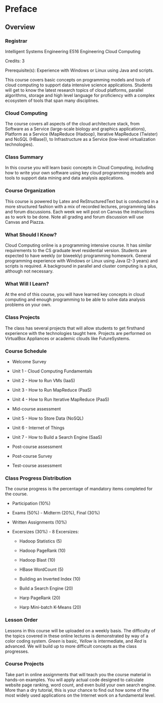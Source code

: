 Preface
=======

 

Overview
--------

 

### Registrar

Intelligent Systems Engineering E516 Engineering Cloud Computing

Credits: 3

Prerequisite(s): Experience with Windows or Linux using Java and
scripts.

This course covers basic concepts on programming models and tools of
cloud computing to support data intensive science applications. Students
will get to know the latest research topics of cloud platforms, parallel
algorithms, storage and high level language for proficiency with a
complex ecosystem of tools that span many disciplines.

### Cloud Computing

The course covers all aspects of the cloud architecture stack, from
Software as a Service (large-scale biology and graphics applications),
Platform as a Service (MapReduce (Hadoop), Iterative MapReduce (Twister)
and NoSQL (HBase)), to Infrastructure as a Service (low-level
virtualization technologies).

### Class Summary

In this course you will learn basic concepts in Cloud Computing,
including how to write your own software using key cloud programming
models and tools to support data mining and data analysis applications.

### Course Organization

This course is powered by Latex and ReStructuredText but is conducted in
a more structured fashion with a mix of recorded lectures, programming
labs and forum discussions. Each week we will post on Canvas the
instructions as to work to be done. Note all grading and forum
discussion will use Canvas and Piazza.

### What Should I Know?

Cloud Computing online is a programming intensive course. It has similar
requirements to the CS graduate level residential version. Students are
expected to have weekly (or biweekly) programming homework. General
programming experience with Windows or Linux using Java (2-3 years) and
scripts is required. A background in parallel and cluster computing is a
plus, although not necessary.

### What Will I Learn?

At the end of this course, you will have learned key concepts in cloud
computing and enough programming to be able to solve data analysis
problems on your own.

### Class Projects

The class has several projects that will allow students to get firsthand
experience with the technologies taught here. Projects are performed on
VirtualBox Appliances or academic clouds like FutureSystems.

### Course Schedule

-   Welcome Survey

-   Unit 1 - Cloud Computing Fundamentals

-   Unit 2 - How to Run VMs (IaaS)

-   Unit 3 - How to Run MapReduce (PaaS)

-   Unit 4 - How to Run Iterative MapReduce (PaaS)

-   Mid-course assessment

-   Unit 5 - How to Store Data (NoSQL)

-   Unit 6 - Internet of Things

-   Unit 7 - How to Build a Search Engine (SaaS)

-   Post-course assessment

-   Post-course Survey

-   Test-course assessment

### Class Progress Distribution

The course progress is the percentage of mandatory items completed for
the course.

-   Participation (10%)

-   Exams (50%) - Midterm (20%), Final (30%)

-   Written Assignments (10%)

-   Excersizes (30%) - 8 Excersizes:

    -   Hadoop Statistics (5)

    -   Hadoop PageRank (10)

    -   Hadoop Blast (10)

    -   HBase WordCount (5)

    -   Building an Inverted Index (10)

    -   Build a Search Engine (20)

    -   Harp PageRank (20)

    -   Harp Mini-batch K-Means (20)

### Lesson Order

Lessons in this course will be uploaded on a weekly basis. The
difficulty of the topics covered in these online lectures is
demonstrated by way of a color coding system. *Green* is basic, *Yellow*
is intermediate, and *Red* is advanced. We will build up to more
difficult concepts as the class progresses.

### Course Projects

Take part in online assignments that will teach you the course material
in hands-on examples. You will apply actual code designed to calculate
website page ranking, word count, and even build your own search engine.
More than a dry tutorial, this is your chance to find out how some of
the most widely used applications on the Internet work on a fundamental
level.
